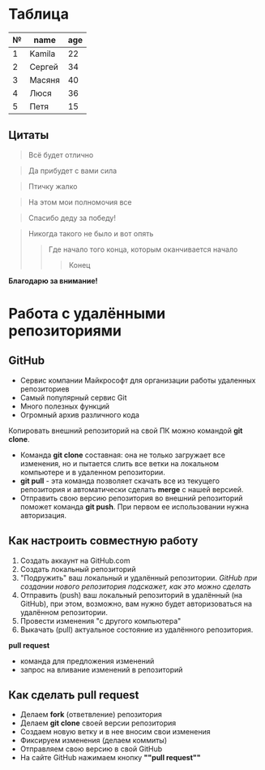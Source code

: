 # Таблица
|№|name|age
 -|----|---
 1|Kamila|22
 2|Сергей|34
 3|Масяня|40
 4|Люся  |36
 5|Петя  |15
  
 ## Цитаты
 > Всё будет отлично

 > Да прибудет с вами сила

> Птичку жалко

> На этом мои полномочия все

> Спасибо деду за победу!

> Никогда такого не было и вот опять
>> Где начало того конца, которым оканчивается начало
>>> Конец

**Благодарю за внимание!**

# **Работа с удалёнными репозиториями**
## **GitHub**
* Сервис компании Майкрософт для организации работы удаленных репозиториев
* Самый популярный сервис Git
* Много полезных функций
* Огромный архив различного кода

 Копировать внешний репозиторий на свой ПК можно командой **git clone**.
 * Команда **git clone** составная: она не только загружает все изменения, но и пытается слить все ветки на локальном компьютере и в удаленном репозитории.
 * **git pull** - эта команда позволяет скачать все из текущего репозитория и автоматически сделать **merge** с нашей версией.
 * Отправить свою версию репозитория во внешний репозиторий поможет команда **git push**. При первом ее использовании нужна авторизация.

 ## **Как настроить совместную работу**
 1. Создать аккаунт на GitHub.com
 2. Создать локальный репозиторий
 3. "Подружить" ваш локальный и удалённый репозитории.
 *GitHub при создании нового репозитория подскажет, как это можно сделать*
 4. Отправить (push) ваш локальный репозиторий в удалённый (на GitHub), при этом, возможно, вам нужно будет авторизоваться на удалённом репозитории.
 5. Провести изменения "с другого компьютера"
 6. Выкачать (pull) актуальное состояние из удалённого репозитория.

 **pull request**
 * команда для предложения изменений
 * запрос на вливание изменений в репозиторий

## **Как сделать pull request**
* Делаем **fork** (ответвление) репозитория
* Делаем **git clone** своей версии репозитория
* Создаем новую ветку и в нее вносим свои изменения
* Фиксируем изменения (делаем коммиты)
* Отправляем свою версию в свой GitHub
* На сайте GitHub нажимаем кнопку **""pull request""**
